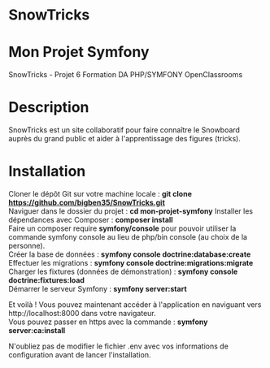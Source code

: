 # SnowTricks

# Mon Projet Symfony 
SnowTricks - Projet 6 Formation DA PHP/SYMFONY OpenClassrooms

# Description
SnowTricks est un site collaboratif pour faire connaître le Snowboard auprès du grand public et aider à l'apprentissage des figures (tricks).

# Installation
Cloner le dépôt Git sur votre machine locale : **git clone https://github.com/bigben35/SnowTricks.git**  
Naviguer dans le dossier du projet : **cd mon-projet-symfony** 
Installer les dépendances avec Composer : **composer install**  
Faire un composer require **symfony/console** pour pouvoir utiliser la commande symfony console au lieu de php/bin console (au choix de la personne).  
Créer la base de données : **symfony console doctrine:database:create**     
Effectuer les migrations : **symfony console doctrine:migrations:migrate**    
Charger les fixtures (données de démonstration) : **symfony console doctrine:fixtures:load**  
Démarrer le serveur Symfony : **symfony server:start**

Et voilà ! Vous pouvez maintenant accéder à l'application en naviguant vers http://localhost:8000 dans votre navigateur.  
Vous pouvez passer en https avec la commande : **symfony server:ca:install**

N'oubliez pas de modifier le fichier .env avec vos informations de configuration avant de lancer l'installation.
